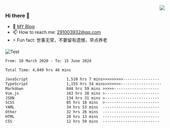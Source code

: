 <img align='right' src='https://github-readme-stats.vercel.app/api?username=niaogege&show_icons=true&theme=radical'/>

### Hi there 👋

- 🌱 [MY Blog](https://bythewayer.com/)
- 📫 How to reach me: 291003932@qq.com
- ⚡ Fun fact:  世事无常，不要留有遗憾，早点养老

![Test](https://github-readme-stats.vercel.app/api/top-langs/?username=niaogege&layout=compact)

<!--START_SECTION:waka-->

```txt
From: 10 March 2020 - To: 15 June 2024

Total Time: 4,049 hrs 46 mins

JavaScript                 1,510 hrs 7 mins>>>>>>>>>----------------   37.29 %
TypeScript                 1,155 hrs 54 mins>>>>>>>------------------   28.54 %
Markdown                   844 hrs 59 mins >>>>>--------------------   20.87 %
Vue.js                     163 hrs 38 mins >------------------------   04.04 %
JSON                       134 hrs 31 mins >------------------------   03.32 %
SCSS                       85 hrs 18 mins  >------------------------   02.11 %
YAML                       34 hrs 53 mins  -------------------------   00.86 %
Other                      32 hrs 26 mins  -------------------------   00.80 %
HTML                       28 hrs 13 mins  -------------------------   00.70 %
CSS                        12 hrs 59 mins  -------------------------   00.32 %
```

<!--END_SECTION:waka-->
